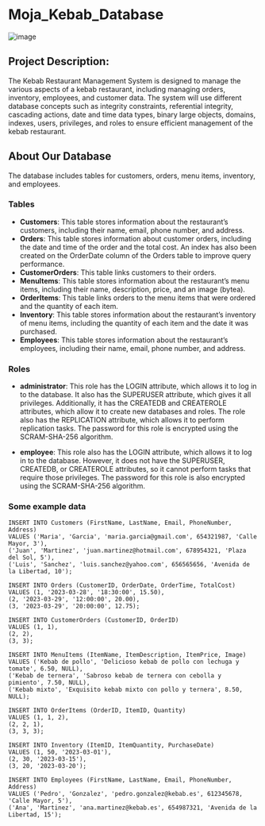 # Moja_Kebab_Database
![image](https://user-images.githubusercontent.com/120745808/228325402-939fa720-8cac-4ece-ae75-cb5234bcc3d8.png)

## Project Description:
The Kebab Restaurant Management System is designed to manage the various aspects of a kebab restaurant, including managing orders, inventory, employees, and customer data. The system will use different database concepts such as integrity constraints, referential integrity, cascading actions, date and time data types, binary large objects, domains, indexes, users, privileges, and roles to ensure efficient management of the kebab restaurant.
## About Our Database
The database includes tables for customers, orders, menu items, inventory, and employees.

### Tables
- **Customers**: This table stores information about the restaurant’s customers, including their name, email, phone number, and address.
- **Orders**: This table stores information about customer orders, including the date and time of the order and the total cost.
An index has also been created on the OrderDate column of the Orders table to improve query performance.
- **CustomerOrders**: This table links customers to their orders.
- **MenuItems**: This table stores information about the restaurant’s menu items, including their name, description, price, and an image (bytea).
- **OrderItems**: This table links orders to the menu items that were ordered and the quantity of each item.
- **Inventory**: This table stores information about the restaurant’s inventory of menu items, including the quantity of each item and the date it was purchased.
- **Employees**: This table stores information about the restaurant’s employees, including their name, email, phone number, and address.

### Roles
- **administrator**: This role has the LOGIN attribute, which allows it to log in to the database. It also has the SUPERUSER attribute, which gives it all privileges. Additionally, it has the CREATEDB and CREATEROLE attributes, which allow it to create new databases and roles. The role also has the REPLICATION attribute, which allows it to perform replication tasks. The password for this role is encrypted using the SCRAM-SHA-256 algorithm.

- **employee**: This role also has the LOGIN attribute, which allows it to log in to the database. However, it does not have the SUPERUSER, CREATEDB, or CREATEROLE attributes, so it cannot perform tasks that require those privileges. The password for this role is also encrypted using the SCRAM-SHA-256 algorithm.

### Some example data
~~~
INSERT INTO Customers (FirstName, LastName, Email, PhoneNumber, Address)
VALUES ('Maria', 'Garcia', 'maria.garcia@gmail.com', 654321987, 'Calle Mayor, 3'),
('Juan', 'Martinez', 'juan.martinez@hotmail.com', 678954321, 'Plaza del Sol, 5'),
('Luis', 'Sanchez', 'luis.sanchez@yahoo.com', 656565656, 'Avenida de la Libertad, 10');

INSERT INTO Orders (CustomerID, OrderDate, OrderTime, TotalCost)
VALUES (1, '2023-03-28', '18:30:00', 15.50),
(2, '2023-03-29', '12:00:00', 20.00),
(3, '2023-03-29', '20:00:00', 12.75);

INSERT INTO CustomerOrders (CustomerID, OrderID)
VALUES (1, 1),
(2, 2),
(3, 3);

INSERT INTO MenuItems (ItemName, ItemDescription, ItemPrice, Image)
VALUES ('Kebab de pollo', 'Delicioso kebab de pollo con lechuga y tomate', 6.50, NULL),
('Kebab de ternera', 'Sabroso kebab de ternera con cebolla y pimiento', 7.50, NULL),
('Kebab mixto', 'Exquisito kebab mixto con pollo y ternera', 8.50, NULL);

INSERT INTO OrderItems (OrderID, ItemID, Quantity)
VALUES (1, 1, 2),
(2, 2, 1),
(3, 3, 3);

INSERT INTO Inventory (ItemID, ItemQuantity, PurchaseDate)
VALUES (1, 50, '2023-03-01'),
(2, 30, '2023-03-15'),
(3, 20, '2023-03-20');

INSERT INTO Employees (FirstName, LastName, Email, PhoneNumber, Address)
VALUES ('Pedro', 'Gonzalez', 'pedro.gonzalez@kebab.es', 612345678, 'Calle Mayor, 5'),
('Ana', 'Martinez', 'ana.martinez@kebab.es', 654987321, 'Avenida de la Libertad, 15');
~~~

